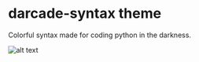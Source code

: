 # darcade-syntax theme

Colorful syntax made for coding python in the darkness.

![alt text](https://raw.githubusercontent.com/phyyyl/darcade-syntax/images/screenshot1.png)
